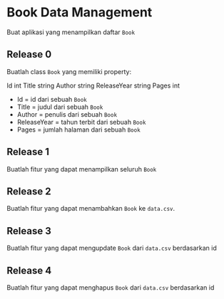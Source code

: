 # Book Data Management

Buat aplikasi yang menampilkan daftar `Book`



## Release 0

Buatlah class `Book` yang memiliki property:

Id          int
	Title       string
	Author      string
	ReleaseYear string
	Pages       int

- Id = id dari sebuah `Book`
- Title = judul dari sebuah `Book`
- Author = penulis dari sebuah `Book`
- ReleaseYear = tahun terbit dari sebuah `Book`
- Pages = jumlah halaman dari sebuah `Book`


## Release 1

Buatlah fitur yang dapat menampilkan seluruh `Book`



## Release 2

Buatlah fitur yang dapat menambahkan `Book` ke `data.csv`.



## Release 3

Buatlah fitur yang dapat mengupdate `Book` dari `data.csv` berdasarkan id



## Release 4

Buatlah fitur yang dapat menghapus `Book` dari `data.csv` berdasarkan id

